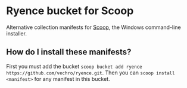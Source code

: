 # Ryence bucket for Scoop

Alternative collection manifests for [Scoop](https://scoop.sh), the Windows command-line installer.

How do I install these manifests?
---------------------------------

First you must add the bucket `scoop bucket add ryence https://github.com/vechro/ryence.git`.
Then you can `scoop install <manifest>` for any manifest in this bucket.
